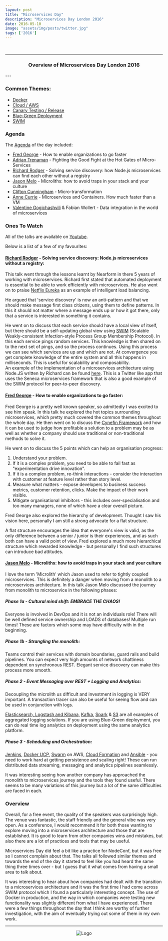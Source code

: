 ```yaml
---
layout: post
title: "Microservices Day"
description: "Microservices Day London 2016"
date: 2016-05-10
image: "assets/img/posts/twitter.jpg"
tags: ['2016']
---
```

<br/>

----
<center>
<h3>Overview of Microservices Day London 2016</h3>
</center>
--- 
<br/>

### Common Themes:

* [Docker](https://www.docker.com/)
* [Cloud / AWS](https://aws.amazon.com/)
* [Canary Testing / Release](http://martinfowler.com/bliki/CanaryRelease.html)
* [Blue-Green Deployment](http://martinfowler.com/bliki/BlueGreenDeployment.html) 
* [SWIM](https://www.cs.cornell.edu/~asdas/research/dsn02-swim.pdf)

### Agenda

The [Agenda](http://microservicesday.com/#agenda) of the day included:
* [Fred George](https://twitter.com/fgeorge52) - How to enable organizations to go faster
* [Adrian Trenaman](https://twitter.com/adrian_trenaman) - Fighting the Good Fight at the Hot Gates of Micro-Services
* [Richard Rodger](https://twitter.com/rjrodger) - Solving service discovery: how Node.js microservices can find each other without a registry
* [Jason Melo](https://twitter.com/jasonmelo) - Microliths: how to avoid traps in your stack and your culture
* [Clifton Cunningham](https://twitter.com/clifcunn) - Micro-transformation
* [Anne Currie](https://twitter.com/anne_e_currie) - Microservices and Containers. How much faster than a VM
* [Valentine Gogichashvili](https://twitter.com/valgog) &  Fabian Wollert - Data integration in the world of microservices

### Ones To Watch

All of the talks are available on [Youtube](https://www.youtube.com/playlist?list=PL0CdgOSSGlBZkM4ZSGO0fjkNTXEIteQy9"). 

Below is a list of a few of my favourites:
#### [Richard Rodger](https://www.youtube.com/watch?v=9VC6YeQeZVk) - Solving service discovery: Node.js microservices without a registry:

This talk went through the lessons learnt by Nearform in there 5 years of working with microservices. Richard first stated that automated deployment is essential to be able to work efficiently with microservices. He also went on to praise [Netflix Eureka](https://github.com/Netflix/eureka) as an example of intelligent load balancing.

He argued that 'service discovery' is now an anti-pattern and that we should make message first class citizens, using them to define patterns. In this it should not matter where a message ends up or how it got there, only that a service is interested in something it contains.

He went on to discuss that each service should have a local view of itself, but there should be a self-updating global view using
                            [SWIM](https://www.cs.cornell.edu/~asdas/research/dsn02-swim.pdf) (Scalable Weakly-consistent Infection-style Process Group Membership Protocol). In this each service pings random services. This knowledge is then shared on to the next set of pings, and so the process continues. Using this process we can see which services are up and which are not. At convergence you get complete knowledge of the entire system and all this happens in milliseconds. This is useful for scalability and composability.    
An example of the implementation of a microservices architecture using Node.JS written by Richard can be found [here](https://github.com/senecajs/ramanujan). This is a Twitter like app that uses the Seneca microservices framework that is also a good example of the SWIM protocol for peer-to-peer discovery.

#### [Fred George](https://www.youtube.com/watch?v=WKTtnVb83mQ) - How to enable organizations to go faster:
Fred George is a pretty well known speaker, so admittedly I was excited to see him speak. In this talk he explored the hot topics surrounding microservices, which pretty much covered the common themes throughout the whole day. He then went on to discuss the [Cynefin Framework](https://en.wikipedia.org/wiki/Cynefin_Framework) and how it can be used to judge how profitable a solution to a problem may be as well as whether a company should use traditional or non-traditional methods to solve it.

He went on to discuss the 5 points which can help an organisation progress:
1. Understand your problem.
2. If it is a complex problem, you need to be able to fail fast as "experimentation drive innovation".
3. If it is a complex problem, re-think interactions - consider the interaction with customer at feature level rather than story level.
4. Measure what matters - expose developers to business success metrics, customer retention, clicks. Make the impact of their work visible.
5. Mitigate organisational inhibitors - this includes over-specialisation and too many managers, none of which have a clear overall picture.

Fred George also explored the hierarchy of development. Thought I saw his vision here, personally I am still a strong advocate for a flat structure.

A flat structure encourages the idea that everyone's view is valid, as the only difference between a senior / junior is their experiences, and as such both can have a valid point of view. Fred explored a much more hierarchical structure which rewarded knowledge - but personally I find such structures can introduce bad attitudes. 

####  [Jason Melo](https://www.youtube.com/watch?v=UAJuYs5PNqk) - Microliths: how to avoid traps in your stack and your culture

I love the term 'Microlith' which Jason used to refer to tightly coupled microservices. This is definitely a danger when moving from a monolith to a microservices architecture. In this talk Jason Melo discussed the journey from monolith to microservice in the following phases:

##### Phase 1a - Cultural mind shift: EMBRACE THE CHAOS! 
Everyone is involved in DevOps and it is not an individuals role! There will be well defined service ownership and LOADS of databases! Multiple run times!
These are factors which some may have difficulty with in the beginning.   

##### Phase 1b - Strangling the monolith:
Teams control their services with domain boundaries, guard rails and build pipelines. You can expect very high amounts of network chattiness dependent on synchronous REST. Elegant service discovery can make this process more smooth.

##### Phase 2 - Event Messaging over REST + Logging and Analytics:
Decoupling the microlith us difficult and investment in logging is VERY important. A transaction tracer can also be useful for seeing flow and can be used in conjunction with logs.

[Elasticsearch, Logstash and Kibana](https://www.elastic.co/products),  [Kafka](http://kafka.apache.org/), [Spark](http://spark.apache.org/) & [S3](http://docs.aws.amazon.com/AmazonS3/latest/dev/Welcome.html) are all examples of aggregated logging solutions. If you are using Blue-Green deployment, you can do real time log analytics on deployment using the same analytics platform.

##### Phase 3 - Scheduling and Orchestration:</b> 
[Jenkins](https://jenkins.io/), [Docker UCP](https://www.docker.com/products/docker-universal-control-plane), [Swarm](https://docs.docker.com/swarm/) on AWS, [Cloud Formation](https://aws.amazon.com/cloudformation/) and [Ansible](https://www.ansible.com/) - you need to work hard at getting persistence and scaling right! These can run distributed data streaming, messaging and analytics pipelines seamlessly.

It was interesting seeing how another company has approached the monolith to microservices journey and the tools they found useful. There seems to be many variations of this journey but a lot of the same difficulties are faced in each.

### Overview
Overall, for a free event, the quality of the speakers was surprisingly high. The venue was fantastic, the staff friendly and the general vibe was very open. As a conference, I would recommend it for both those wanting to explore moving into a microservices architecture and those that are established. It is good to learn from other companies wins and mistakes, but also there are a lot of practices and tools that may be useful.

Microservices Day did feel a bit like a practice for NodeConf, but it was free so I cannot complain about that. The talks all followed similar themes and towards the end of the day it started to feel like you had heard the same thing three times over - but I guess that it what comes from having a small area to talk about. 

It was interesting to hear about how companies had dealt with the transition to a microservices architecture and it was the first time I had come across SWIM protocol which I found a particularly interesting concept. The use of Docker in production, and the way in which companies were testing new functionality was slightly different from what I have experienced. There were a few things throughout the day that I think are worthy of further investigation, with the aim of eventually trying out some of them in my own work.                        

---

<div style="text-align:center" markdown="1">
<img src="{{site.baseurl}}/assets/img/logo.png" alt="Logo">
</div>